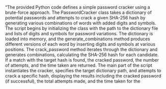 “The provided Python code defines a simple password cracker using a brute-force approach. The
PasswordCracker class takes a dictionary of potential passwords and attempts to crack a given SHA-256
hash by generating various combinations of words with added digits and symbols. The script begins by
initializing the class with the path to the dictionary file and lists of digits and symbols for password
variations. The dictionary is loaded into memory, and the generate_combinations method produces
different versions of each word by inserting digits and symbols at various positions. The
crack_password method iterates through the dictionary and generates combinations, calculating the
SHA-256 hash for each candidate. If a match with the target hash is found, the cracked password, the
number of attempts, and the time taken are returned. The main part of the script instantiates the
cracker, specifies the target dictionary path, and attempts to crack a specific hash, displaying the results
including the cracked password (if successful), the total attempts made, and the time taken for the 
